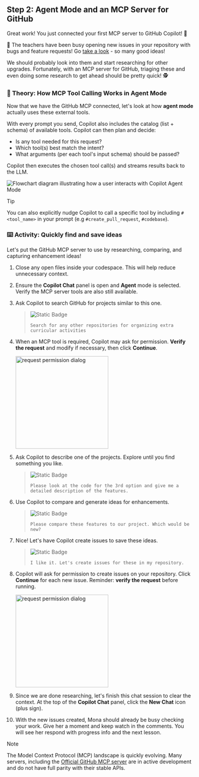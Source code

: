 ## Step 2: Agent Mode and an MCP Server for GitHub

Great work! You just connected your first MCP server to GitHub Copilot! 🎉

🚨 The teachers have been busy opening new issues in your repository with bugs and feature requests! Go [take a look](https://github.com/{{full_repo_name}}/issues) - so many good ideas!

We should probably look into them and start researching for other upgrades. Fortunately, with an MCP server for GitHub, triaging these and even doing some research to get ahead should be pretty quick! 🕵️

### 📖 Theory: How MCP Tool Calling Works in Agent Mode

Now that we have the GitHub MCP connected, let's look at how **agent mode** actually uses these external tools.

With every prompt you send, Copilot also includes the catalog (list + schema) of available tools. Copilot can then plan and decide:

- Is any tool needed for this request?
- Which tool(s) best match the intent?
- What arguments (per each tool's input schema) should be passed?

Copilot then executes the chosen tool call(s) and streams results back to the LLM.

![Flowchart diagram illustrating how a user interacts with Copilot Agent Mode](https://github.blog/wp-content/uploads/2025/05/how-it-works.png)

> [!TIP]
> You can also explicitly nudge Copilot to call a specific tool by including `#<tool_name>` in your prompt (e.g `#create_pull_request`, `#codebase`).

### :keyboard: Activity: Quickly find and save ideas

Let's put the GitHub MCP server to use by researching, comparing, and capturing enhancement ideas!

1. Close any open files inside your codespace. This will help reduce unnecessary context.

1. Ensure the **Copilot Chat** panel is open and **Agent** mode is selected. Verify the MCP server tools are also still available.

1. Ask Copilot to search GitHub for projects similar to this one.

   > ![Static Badge](https://img.shields.io/badge/-Prompt-text?style=social&logo=github%20copilot)
   >
   > ```prompt
   > Search for any other repositories for organizing extra curricular activities
   > ```

1. When an MCP tool is required, Copilot may ask for permission. **Verify the request** and modify if necessary, then click **Continue**.

   <img width="250" alt="request permission dialog" src="https://github.com/user-attachments/assets/229473af-c206-47a4-b356-943b9c9bd946" />

1. Ask Copilot to describe one of the projects. Explore until you find something you like.

   > ![Static Badge](https://img.shields.io/badge/-Prompt-text?style=social&logo=github%20copilot)
   >
   > ```prompt
   > Please look at the code for the 3rd option and give me a detailed description of the features.
   > ```

1. Use Copilot to compare and generate ideas for enhancements.

   > ![Static Badge](https://img.shields.io/badge/-Prompt-text?style=social&logo=github%20copilot)
   >
   > ```prompt
   > Please compare these features to our project. Which would be new?
   > ```

1. Nice! Let's have Copilot create issues to save these ideas.

   > ![Static Badge](https://img.shields.io/badge/-Prompt-text?style=social&logo=github%20copilot)
   >
   > ```prompt
   > I like it. Let's create issues for these in my repository.
   > ```

1. Copilot will ask for permission to create issues on your repository. Click **Continue** for each new issue. Reminder: **verify the request** before running.

   <img width="250" alt="request permission dialog" src="https://github.com/user-attachments/assets/52635294-950a-4168-b71e-498eb769f3af" />

1. Since we are done researching, let's finish this chat session to clear the context. At the top of the **Copilot Chat** panel, click the **New Chat** icon (plus sign).

1. With the new issues created, Mona should already be busy checking your work. Give her a moment and keep watch in the comments. You will see her respond with progress info and the next lesson.

> [!NOTE]
> The Model Context Protocol (MCP) landscape is quickly evolving. Many servers, including the [Official GitHub MCP server](https://github.com/github/github-mcp-server) are in active development and do not have full parity with their stable APIs.
